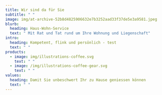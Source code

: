 ```yaml
---
title: Wir sind da für Sie
subtitle: " "
image: img/at-archive-52b8d4825906632e7b3252aad33f37de5e3a9581.jpeg
blurb:
  heading: Haus-Wohn-Service
  text: " Mit Rat und Tat rund um Ihre Wohnung und Liegenschaft"
intro:
  heading: Kompetent, flink und persönlich - test
  text: " "
products:
  - image: img/illustrations-coffee.svg
    text: " "
  - image: /img/illustrations-coffee-gear.svg
    text: " "
values:
  heading: Damit Sie unbeschwert Ihr zu Hause geniessen können
  text: " "
---
```

